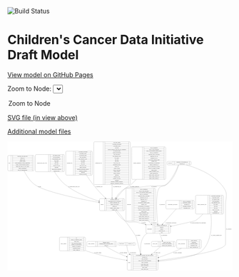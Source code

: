 <link rel='stylesheet' href="assets/style.css">
<link rel='stylesheet' href="https://unpkg.com/leaflet@1.5.1/dist/leaflet.css" integrity="sha512-xwE/Az9zrjBIphAcBb3F6JVqxf46+CDLwfLMHloNu6KEQCAWi6HcDUbeOfBIptF7tcCzusKFjFw2yuvEpDL9wQ==" crossorigin="">
<script type="text/javascript" src="https://code.jquery.com/jquery-3.2.1.min.js"></script>
<script type="text/javascript"  src="https://unpkg.com/leaflet@1.5.1/dist/leaflet.js"></script>
<script type="text/javascript" src="assets/actions.js"></script>

![Build Status](https://github.com/CBIIT/ccdi-model/actions/workflows/model-test-and-deploy.yml/badge.svg)

# Children's Cancer Data Initiative Draft Model

[View model on GitHub Pages](https://cbiit.github.io/ccdi-model/)



Zoom to Node: <select id="node_select">
  <option value="">Zoom to Node</option>
</select>
<div id="model"></div>

<p>
<a href="./model-desc/ccdi-model.svg">SVG file (in view above)</a>
<p>
<a href="./model-desc">Additional model files</a>
<div id='graph' style='display:off;'>
<svg width="3025pt" height="1735pt"
 viewBox="0.00 0.00 3024.50 1735.00" xmlns="http://www.w3.org/2000/svg" xmlns:xlink="http://www.w3.org/1999/xlink">
<g id="graph0" class="graph" transform="scale(1 1) rotate(0) translate(4 1731)">
<title>Perl</title>
<polygon fill="#ffffff" stroke="transparent" points="-4,4 -4,-1731 3020.5,-1731 3020.5,4 -4,4"/>
<!-- sequencing_file -->
<g id="node1" class="node">
<title>sequencing_file</title>
<path fill="none" stroke="#000000" d="M1169,-1151.5C1169,-1151.5 1638,-1151.5 1638,-1151.5 1644,-1151.5 1650,-1157.5 1650,-1163.5 1650,-1163.5 1650,-1714.5 1650,-1714.5 1650,-1720.5 1644,-1726.5 1638,-1726.5 1638,-1726.5 1169,-1726.5 1169,-1726.5 1163,-1726.5 1157,-1720.5 1157,-1714.5 1157,-1714.5 1157,-1163.5 1157,-1163.5 1157,-1157.5 1163,-1151.5 1169,-1151.5"/>
<text text-anchor="middle" x="1221" y="-1435.3" font-family="Times,serif" font-size="14.00" fill="#000000">sequencing_file</text>
<polyline fill="none" stroke="#000000" points="1285,-1151.5 1285,-1726.5 "/>
<text text-anchor="middle" x="1295.5" y="-1435.3" font-family="Times,serif" font-size="14.00" fill="#000000"> </text>
<polyline fill="none" stroke="#000000" points="1306,-1151.5 1306,-1726.5 "/>
<text text-anchor="middle" x="1467.5" y="-1711.3" font-family="Times,serif" font-size="14.00" fill="#000000">avg_read_length</text>
<polyline fill="none" stroke="#000000" points="1306,-1703.5 1629,-1703.5 "/>
<text text-anchor="middle" x="1467.5" y="-1688.3" font-family="Times,serif" font-size="14.00" fill="#000000">checksum_algorithm</text>
<polyline fill="none" stroke="#000000" points="1306,-1680.5 1629,-1680.5 "/>
<text text-anchor="middle" x="1467.5" y="-1665.3" font-family="Times,serif" font-size="14.00" fill="#000000">checksum_value</text>
<polyline fill="none" stroke="#000000" points="1306,-1657.5 1629,-1657.5 "/>
<text text-anchor="middle" x="1467.5" y="-1642.3" font-family="Times,serif" font-size="14.00" fill="#000000">coverage</text>
<polyline fill="none" stroke="#000000" points="1306,-1634.5 1629,-1634.5 "/>
<text text-anchor="middle" x="1467.5" y="-1619.3" font-family="Times,serif" font-size="14.00" fill="#000000">custom_assembly_fasta_file_for_alignment</text>
<polyline fill="none" stroke="#000000" points="1306,-1611.5 1629,-1611.5 "/>
<text text-anchor="middle" x="1467.5" y="-1596.3" font-family="Times,serif" font-size="14.00" fill="#000000">dcf_indexd_guid</text>
<polyline fill="none" stroke="#000000" points="1306,-1588.5 1629,-1588.5 "/>
<text text-anchor="middle" x="1467.5" y="-1573.3" font-family="Times,serif" font-size="14.00" fill="#000000">design_description</text>
<polyline fill="none" stroke="#000000" points="1306,-1565.5 1629,-1565.5 "/>
<text text-anchor="middle" x="1467.5" y="-1550.3" font-family="Times,serif" font-size="14.00" fill="#000000">file_description</text>
<polyline fill="none" stroke="#000000" points="1306,-1542.5 1629,-1542.5 "/>
<text text-anchor="middle" x="1467.5" y="-1527.3" font-family="Times,serif" font-size="14.00" fill="#000000">file_mapping_level</text>
<polyline fill="none" stroke="#000000" points="1306,-1519.5 1629,-1519.5 "/>
<text text-anchor="middle" x="1467.5" y="-1504.3" font-family="Times,serif" font-size="14.00" fill="#000000">file_name</text>
<polyline fill="none" stroke="#000000" points="1306,-1496.5 1629,-1496.5 "/>
<text text-anchor="middle" x="1467.5" y="-1481.3" font-family="Times,serif" font-size="14.00" fill="#000000">file_size</text>
<polyline fill="none" stroke="#000000" points="1306,-1473.5 1629,-1473.5 "/>
<text text-anchor="middle" x="1467.5" y="-1458.3" font-family="Times,serif" font-size="14.00" fill="#000000">file_type</text>
<polyline fill="none" stroke="#000000" points="1306,-1450.5 1629,-1450.5 "/>
<text text-anchor="middle" x="1467.5" y="-1435.3" font-family="Times,serif" font-size="14.00" fill="#000000">file_url_in_cds</text>
<polyline fill="none" stroke="#000000" points="1306,-1427.5 1629,-1427.5 "/>
<text text-anchor="middle" x="1467.5" y="-1412.3" font-family="Times,serif" font-size="14.00" fill="#000000">instrument_model</text>
<polyline fill="none" stroke="#000000" points="1306,-1404.5 1629,-1404.5 "/>
<text text-anchor="middle" x="1467.5" y="-1389.3" font-family="Times,serif" font-size="14.00" fill="#000000">library_id</text>
<polyline fill="none" stroke="#000000" points="1306,-1381.5 1629,-1381.5 "/>
<text text-anchor="middle" x="1467.5" y="-1366.3" font-family="Times,serif" font-size="14.00" fill="#000000">library_layout</text>
<polyline fill="none" stroke="#000000" points="1306,-1358.5 1629,-1358.5 "/>
<text text-anchor="middle" x="1467.5" y="-1343.3" font-family="Times,serif" font-size="14.00" fill="#000000">library_selection</text>
<polyline fill="none" stroke="#000000" points="1306,-1335.5 1629,-1335.5 "/>
<text text-anchor="middle" x="1467.5" y="-1320.3" font-family="Times,serif" font-size="14.00" fill="#000000">library_source</text>
<polyline fill="none" stroke="#000000" points="1306,-1312.5 1629,-1312.5 "/>
<text text-anchor="middle" x="1467.5" y="-1297.3" font-family="Times,serif" font-size="14.00" fill="#000000">library_strategy</text>
<polyline fill="none" stroke="#000000" points="1306,-1289.5 1629,-1289.5 "/>
<text text-anchor="middle" x="1467.5" y="-1274.3" font-family="Times,serif" font-size="14.00" fill="#000000">md5sum</text>
<polyline fill="none" stroke="#000000" points="1306,-1266.5 1629,-1266.5 "/>
<text text-anchor="middle" x="1467.5" y="-1251.3" font-family="Times,serif" font-size="14.00" fill="#000000">number_of_bp</text>
<polyline fill="none" stroke="#000000" points="1306,-1243.5 1629,-1243.5 "/>
<text text-anchor="middle" x="1467.5" y="-1228.3" font-family="Times,serif" font-size="14.00" fill="#000000">number_of_reads</text>
<polyline fill="none" stroke="#000000" points="1306,-1220.5 1629,-1220.5 "/>
<text text-anchor="middle" x="1467.5" y="-1205.3" font-family="Times,serif" font-size="14.00" fill="#000000">platform</text>
<polyline fill="none" stroke="#000000" points="1306,-1197.5 1629,-1197.5 "/>
<text text-anchor="middle" x="1467.5" y="-1182.3" font-family="Times,serif" font-size="14.00" fill="#000000">reference_genome_assembly</text>
<polyline fill="none" stroke="#000000" points="1306,-1174.5 1629,-1174.5 "/>
<text text-anchor="middle" x="1467.5" y="-1159.3" font-family="Times,serif" font-size="14.00" fill="#000000">sequence_alignment_software</text>
<polyline fill="none" stroke="#000000" points="1629,-1151.5 1629,-1726.5 "/>
<text text-anchor="middle" x="1639.5" y="-1435.3" font-family="Times,serif" font-size="14.00" fill="#000000"> </text>
</g>
<!-- sample -->
<g id="node10" class="node">
<title>sample</title>
<path fill="none" stroke="#000000" d="M1246.5,-800.5C1246.5,-800.5 1560.5,-800.5 1560.5,-800.5 1566.5,-800.5 1572.5,-806.5 1572.5,-812.5 1572.5,-812.5 1572.5,-949.5 1572.5,-949.5 1572.5,-955.5 1566.5,-961.5 1560.5,-961.5 1560.5,-961.5 1246.5,-961.5 1246.5,-961.5 1240.5,-961.5 1234.5,-955.5 1234.5,-949.5 1234.5,-949.5 1234.5,-812.5 1234.5,-812.5 1234.5,-806.5 1240.5,-800.5 1246.5,-800.5"/>
<text text-anchor="middle" x="1268.5" y="-877.3" font-family="Times,serif" font-size="14.00" fill="#000000">sample</text>
<polyline fill="none" stroke="#000000" points="1302.5,-800.5 1302.5,-961.5 "/>
<text text-anchor="middle" x="1313" y="-877.3" font-family="Times,serif" font-size="14.00" fill="#000000"> </text>
<polyline fill="none" stroke="#000000" points="1323.5,-800.5 1323.5,-961.5 "/>
<text text-anchor="middle" x="1437.5" y="-946.3" font-family="Times,serif" font-size="14.00" fill="#000000">alternate_sample_id</text>
<polyline fill="none" stroke="#000000" points="1323.5,-938.5 1551.5,-938.5 "/>
<text text-anchor="middle" x="1437.5" y="-923.3" font-family="Times,serif" font-size="14.00" fill="#000000">participant_age_at_collection</text>
<polyline fill="none" stroke="#000000" points="1323.5,-915.5 1551.5,-915.5 "/>
<text text-anchor="middle" x="1437.5" y="-900.3" font-family="Times,serif" font-size="14.00" fill="#000000">sample_anatomic_site</text>
<polyline fill="none" stroke="#000000" points="1323.5,-892.5 1551.5,-892.5 "/>
<text text-anchor="middle" x="1437.5" y="-877.3" font-family="Times,serif" font-size="14.00" fill="#000000">sample_description</text>
<polyline fill="none" stroke="#000000" points="1323.5,-869.5 1551.5,-869.5 "/>
<text text-anchor="middle" x="1437.5" y="-854.3" font-family="Times,serif" font-size="14.00" fill="#000000">sample_id</text>
<polyline fill="none" stroke="#000000" points="1323.5,-846.5 1551.5,-846.5 "/>
<text text-anchor="middle" x="1437.5" y="-831.3" font-family="Times,serif" font-size="14.00" fill="#000000">sample_tumor_status</text>
<polyline fill="none" stroke="#000000" points="1323.5,-823.5 1551.5,-823.5 "/>
<text text-anchor="middle" x="1437.5" y="-808.3" font-family="Times,serif" font-size="14.00" fill="#000000">sample_type</text>
<polyline fill="none" stroke="#000000" points="1551.5,-800.5 1551.5,-961.5 "/>
<text text-anchor="middle" x="1562" y="-877.3" font-family="Times,serif" font-size="14.00" fill="#000000"> </text>
</g>
<!-- sequencing_file&#45;&gt;sample -->
<g id="edge19" class="edge">
<title>sequencing_file&#45;&gt;sample</title>
<path fill="none" stroke="#000000" d="M1403.5,-1151.4187C1403.5,-1086.1568 1403.5,-1021.5215 1403.5,-971.8143"/>
<polygon fill="#000000" stroke="#000000" points="1407.0001,-971.758 1403.5,-961.7581 1400.0001,-971.7581 1407.0001,-971.758"/>
<text text-anchor="middle" x="1470" y="-1121.8" font-family="Times,serif" font-size="14.00" fill="#000000">of_sequencing_file</text>
</g>
<!-- diagnosis -->
<g id="node2" class="node">
<title>diagnosis</title>
<path fill="none" stroke="#000000" d="M1602.5,-662.5C1602.5,-662.5 1976.5,-662.5 1976.5,-662.5 1982.5,-662.5 1988.5,-668.5 1988.5,-674.5 1988.5,-674.5 1988.5,-1087.5 1988.5,-1087.5 1988.5,-1093.5 1982.5,-1099.5 1976.5,-1099.5 1976.5,-1099.5 1602.5,-1099.5 1602.5,-1099.5 1596.5,-1099.5 1590.5,-1093.5 1590.5,-1087.5 1590.5,-1087.5 1590.5,-674.5 1590.5,-674.5 1590.5,-668.5 1596.5,-662.5 1602.5,-662.5"/>
<text text-anchor="middle" x="1632.5" y="-877.3" font-family="Times,serif" font-size="14.00" fill="#000000">diagnosis</text>
<polyline fill="none" stroke="#000000" points="1674.5,-662.5 1674.5,-1099.5 "/>
<text text-anchor="middle" x="1685" y="-877.3" font-family="Times,serif" font-size="14.00" fill="#000000"> </text>
<polyline fill="none" stroke="#000000" points="1695.5,-662.5 1695.5,-1099.5 "/>
<text text-anchor="middle" x="1831.5" y="-1084.3" font-family="Times,serif" font-size="14.00" fill="#000000">age_at_diagnosis</text>
<polyline fill="none" stroke="#000000" points="1695.5,-1076.5 1967.5,-1076.5 "/>
<text text-anchor="middle" x="1831.5" y="-1061.3" font-family="Times,serif" font-size="14.00" fill="#000000">days_to_last_followup</text>
<polyline fill="none" stroke="#000000" points="1695.5,-1053.5 1967.5,-1053.5 "/>
<text text-anchor="middle" x="1831.5" y="-1038.3" font-family="Times,serif" font-size="14.00" fill="#000000">days_to_last_known_disease_status</text>
<polyline fill="none" stroke="#000000" points="1695.5,-1030.5 1967.5,-1030.5 "/>
<text text-anchor="middle" x="1831.5" y="-1015.3" font-family="Times,serif" font-size="14.00" fill="#000000">days_to_recurrence</text>
<polyline fill="none" stroke="#000000" points="1695.5,-1007.5 1967.5,-1007.5 "/>
<text text-anchor="middle" x="1831.5" y="-992.3" font-family="Times,serif" font-size="14.00" fill="#000000">diagnosis_finer_resolution</text>
<polyline fill="none" stroke="#000000" points="1695.5,-984.5 1967.5,-984.5 "/>
<text text-anchor="middle" x="1831.5" y="-969.3" font-family="Times,serif" font-size="14.00" fill="#000000">diagnosis_icd_cm</text>
<polyline fill="none" stroke="#000000" points="1695.5,-961.5 1967.5,-961.5 "/>
<text text-anchor="middle" x="1831.5" y="-946.3" font-family="Times,serif" font-size="14.00" fill="#000000">diagnosis_icd_o</text>
<polyline fill="none" stroke="#000000" points="1695.5,-938.5 1967.5,-938.5 "/>
<text text-anchor="middle" x="1831.5" y="-923.3" font-family="Times,serif" font-size="14.00" fill="#000000">diagnosis_id</text>
<polyline fill="none" stroke="#000000" points="1695.5,-915.5 1967.5,-915.5 "/>
<text text-anchor="middle" x="1831.5" y="-900.3" font-family="Times,serif" font-size="14.00" fill="#000000">last_known_disease_status</text>
<polyline fill="none" stroke="#000000" points="1695.5,-892.5 1967.5,-892.5 "/>
<text text-anchor="middle" x="1831.5" y="-877.3" font-family="Times,serif" font-size="14.00" fill="#000000">primary_site</text>
<polyline fill="none" stroke="#000000" points="1695.5,-869.5 1967.5,-869.5 "/>
<text text-anchor="middle" x="1831.5" y="-854.3" font-family="Times,serif" font-size="14.00" fill="#000000">progression_or_recurrence</text>
<polyline fill="none" stroke="#000000" points="1695.5,-846.5 1967.5,-846.5 "/>
<text text-anchor="middle" x="1831.5" y="-831.3" font-family="Times,serif" font-size="14.00" fill="#000000">site_of_resection_or_biopsy</text>
<polyline fill="none" stroke="#000000" points="1695.5,-823.5 1967.5,-823.5 "/>
<text text-anchor="middle" x="1831.5" y="-808.3" font-family="Times,serif" font-size="14.00" fill="#000000">tissue_or_organ_of_origin</text>
<polyline fill="none" stroke="#000000" points="1695.5,-800.5 1967.5,-800.5 "/>
<text text-anchor="middle" x="1831.5" y="-785.3" font-family="Times,serif" font-size="14.00" fill="#000000">tumor_grade</text>
<polyline fill="none" stroke="#000000" points="1695.5,-777.5 1967.5,-777.5 "/>
<text text-anchor="middle" x="1831.5" y="-762.3" font-family="Times,serif" font-size="14.00" fill="#000000">tumor_incidence_type</text>
<polyline fill="none" stroke="#000000" points="1695.5,-754.5 1967.5,-754.5 "/>
<text text-anchor="middle" x="1831.5" y="-739.3" font-family="Times,serif" font-size="14.00" fill="#000000">tumor_morphology</text>
<polyline fill="none" stroke="#000000" points="1695.5,-731.5 1967.5,-731.5 "/>
<text text-anchor="middle" x="1831.5" y="-716.3" font-family="Times,serif" font-size="14.00" fill="#000000">tumor_stage_clinical_m</text>
<polyline fill="none" stroke="#000000" points="1695.5,-708.5 1967.5,-708.5 "/>
<text text-anchor="middle" x="1831.5" y="-693.3" font-family="Times,serif" font-size="14.00" fill="#000000">tumor_stage_clinical_n</text>
<polyline fill="none" stroke="#000000" points="1695.5,-685.5 1967.5,-685.5 "/>
<text text-anchor="middle" x="1831.5" y="-670.3" font-family="Times,serif" font-size="14.00" fill="#000000">tumor_stage_clinical_t</text>
<polyline fill="none" stroke="#000000" points="1967.5,-662.5 1967.5,-1099.5 "/>
<text text-anchor="middle" x="1978" y="-877.3" font-family="Times,serif" font-size="14.00" fill="#000000"> </text>
</g>
<!-- participant -->
<g id="node11" class="node">
<title>participant</title>
<path fill="none" stroke="#000000" d="M1872.5,-495.5C1872.5,-495.5 2176.5,-495.5 2176.5,-495.5 2182.5,-495.5 2188.5,-501.5 2188.5,-507.5 2188.5,-507.5 2188.5,-598.5 2188.5,-598.5 2188.5,-604.5 2182.5,-610.5 2176.5,-610.5 2176.5,-610.5 1872.5,-610.5 1872.5,-610.5 1866.5,-610.5 1860.5,-604.5 1860.5,-598.5 1860.5,-598.5 1860.5,-507.5 1860.5,-507.5 1860.5,-501.5 1866.5,-495.5 1872.5,-495.5"/>
<text text-anchor="middle" x="1908.5" y="-549.3" font-family="Times,serif" font-size="14.00" fill="#000000">participant</text>
<polyline fill="none" stroke="#000000" points="1956.5,-495.5 1956.5,-610.5 "/>
<text text-anchor="middle" x="1967" y="-549.3" font-family="Times,serif" font-size="14.00" fill="#000000"> </text>
<polyline fill="none" stroke="#000000" points="1977.5,-495.5 1977.5,-610.5 "/>
<text text-anchor="middle" x="2072.5" y="-595.3" font-family="Times,serif" font-size="14.00" fill="#000000">alternate_participant_id</text>
<polyline fill="none" stroke="#000000" points="1977.5,-587.5 2167.5,-587.5 "/>
<text text-anchor="middle" x="2072.5" y="-572.3" font-family="Times,serif" font-size="14.00" fill="#000000">ethnicity</text>
<polyline fill="none" stroke="#000000" points="1977.5,-564.5 2167.5,-564.5 "/>
<text text-anchor="middle" x="2072.5" y="-549.3" font-family="Times,serif" font-size="14.00" fill="#000000">gender</text>
<polyline fill="none" stroke="#000000" points="1977.5,-541.5 2167.5,-541.5 "/>
<text text-anchor="middle" x="2072.5" y="-526.3" font-family="Times,serif" font-size="14.00" fill="#000000">participant_id</text>
<polyline fill="none" stroke="#000000" points="1977.5,-518.5 2167.5,-518.5 "/>
<text text-anchor="middle" x="2072.5" y="-503.3" font-family="Times,serif" font-size="14.00" fill="#000000">race</text>
<polyline fill="none" stroke="#000000" points="2167.5,-495.5 2167.5,-610.5 "/>
<text text-anchor="middle" x="2178" y="-549.3" font-family="Times,serif" font-size="14.00" fill="#000000"> </text>
</g>
<!-- diagnosis&#45;&gt;participant -->
<g id="edge20" class="edge">
<title>diagnosis&#45;&gt;participant</title>
<path fill="none" stroke="#000000" d="M1895.6876,-662.3658C1903.8868,-650.7141 1912.4984,-639.498 1921.5,-629 1924.8497,-625.0935 1928.4361,-621.2719 1932.1891,-617.5518"/>
<polygon fill="#000000" stroke="#000000" points="1934.7475,-619.949 1939.5931,-610.5272 1929.9296,-614.8709 1934.7475,-619.949"/>
<text text-anchor="middle" x="1966" y="-632.8" font-family="Times,serif" font-size="14.00" fill="#000000">of_diagnosis</text>
</g>
<!-- study_admin -->
<g id="node3" class="node">
<title>study_admin</title>
<path fill="none" stroke="#000000" d="M707.5,-259.5C707.5,-259.5 1033.5,-259.5 1033.5,-259.5 1039.5,-259.5 1045.5,-265.5 1045.5,-271.5 1045.5,-271.5 1045.5,-431.5 1045.5,-431.5 1045.5,-437.5 1039.5,-443.5 1033.5,-443.5 1033.5,-443.5 707.5,-443.5 707.5,-443.5 701.5,-443.5 695.5,-437.5 695.5,-431.5 695.5,-431.5 695.5,-271.5 695.5,-271.5 695.5,-265.5 701.5,-259.5 707.5,-259.5"/>
<text text-anchor="middle" x="749.5" y="-347.8" font-family="Times,serif" font-size="14.00" fill="#000000">study_admin</text>
<polyline fill="none" stroke="#000000" points="803.5,-259.5 803.5,-443.5 "/>
<text text-anchor="middle" x="814" y="-347.8" font-family="Times,serif" font-size="14.00" fill="#000000"> </text>
<polyline fill="none" stroke="#000000" points="824.5,-259.5 824.5,-443.5 "/>
<text text-anchor="middle" x="924.5" y="-428.3" font-family="Times,serif" font-size="14.00" fill="#000000">acl</text>
<polyline fill="none" stroke="#000000" points="824.5,-420.5 1024.5,-420.5 "/>
<text text-anchor="middle" x="924.5" y="-405.3" font-family="Times,serif" font-size="14.00" fill="#000000">adult_or_childhood_study</text>
<polyline fill="none" stroke="#000000" points="824.5,-397.5 1024.5,-397.5 "/>
<text text-anchor="middle" x="924.5" y="-382.3" font-family="Times,serif" font-size="14.00" fill="#000000">data_types</text>
<polyline fill="none" stroke="#000000" points="824.5,-374.5 1024.5,-374.5 "/>
<text text-anchor="middle" x="924.5" y="-359.3" font-family="Times,serif" font-size="14.00" fill="#000000">file_types_and_format</text>
<polyline fill="none" stroke="#000000" points="824.5,-351.5 1024.5,-351.5 "/>
<text text-anchor="middle" x="924.5" y="-336.3" font-family="Times,serif" font-size="14.00" fill="#000000">number_of_participants</text>
<polyline fill="none" stroke="#000000" points="824.5,-328.5 1024.5,-328.5 "/>
<text text-anchor="middle" x="924.5" y="-313.3" font-family="Times,serif" font-size="14.00" fill="#000000">number_of_samples</text>
<polyline fill="none" stroke="#000000" points="824.5,-305.5 1024.5,-305.5 "/>
<text text-anchor="middle" x="924.5" y="-290.3" font-family="Times,serif" font-size="14.00" fill="#000000">organism_species</text>
<polyline fill="none" stroke="#000000" points="824.5,-282.5 1024.5,-282.5 "/>
<text text-anchor="middle" x="924.5" y="-267.3" font-family="Times,serif" font-size="14.00" fill="#000000">study_admin_id</text>
<polyline fill="none" stroke="#000000" points="1024.5,-259.5 1024.5,-443.5 "/>
<text text-anchor="middle" x="1035" y="-347.8" font-family="Times,serif" font-size="14.00" fill="#000000"> </text>
</g>
<!-- study -->
<g id="node4" class="node">
<title>study</title>
<path fill="none" stroke="#000000" d="M1619.5,-.5C1619.5,-.5 2009.5,-.5 2009.5,-.5 2015.5,-.5 2021.5,-6.5 2021.5,-12.5 2021.5,-12.5 2021.5,-195.5 2021.5,-195.5 2021.5,-201.5 2015.5,-207.5 2009.5,-207.5 2009.5,-207.5 1619.5,-207.5 1619.5,-207.5 1613.5,-207.5 1607.5,-201.5 1607.5,-195.5 1607.5,-195.5 1607.5,-12.5 1607.5,-12.5 1607.5,-6.5 1613.5,-.5 1619.5,-.5"/>
<text text-anchor="middle" x="1635.5" y="-100.3" font-family="Times,serif" font-size="14.00" fill="#000000">study</text>
<polyline fill="none" stroke="#000000" points="1663.5,-.5 1663.5,-207.5 "/>
<text text-anchor="middle" x="1674" y="-100.3" font-family="Times,serif" font-size="14.00" fill="#000000"> </text>
<polyline fill="none" stroke="#000000" points="1684.5,-.5 1684.5,-207.5 "/>
<text text-anchor="middle" x="1842.5" y="-192.3" font-family="Times,serif" font-size="14.00" fill="#000000">experimental_strategy_and_data_subtype</text>
<polyline fill="none" stroke="#000000" points="1684.5,-184.5 2000.5,-184.5 "/>
<text text-anchor="middle" x="1842.5" y="-169.3" font-family="Times,serif" font-size="14.00" fill="#000000">external_url</text>
<polyline fill="none" stroke="#000000" points="1684.5,-161.5 2000.5,-161.5 "/>
<text text-anchor="middle" x="1842.5" y="-146.3" font-family="Times,serif" font-size="14.00" fill="#000000">phs_accession</text>
<polyline fill="none" stroke="#000000" points="1684.5,-138.5 2000.5,-138.5 "/>
<text text-anchor="middle" x="1842.5" y="-123.3" font-family="Times,serif" font-size="14.00" fill="#000000">size_of_data_being_uploaded</text>
<polyline fill="none" stroke="#000000" points="1684.5,-115.5 2000.5,-115.5 "/>
<text text-anchor="middle" x="1842.5" y="-100.3" font-family="Times,serif" font-size="14.00" fill="#000000">study_acronym</text>
<polyline fill="none" stroke="#000000" points="1684.5,-92.5 2000.5,-92.5 "/>
<text text-anchor="middle" x="1842.5" y="-77.3" font-family="Times,serif" font-size="14.00" fill="#000000">study_data_types</text>
<polyline fill="none" stroke="#000000" points="1684.5,-69.5 2000.5,-69.5 "/>
<text text-anchor="middle" x="1842.5" y="-54.3" font-family="Times,serif" font-size="14.00" fill="#000000">study_description</text>
<polyline fill="none" stroke="#000000" points="1684.5,-46.5 2000.5,-46.5 "/>
<text text-anchor="middle" x="1842.5" y="-31.3" font-family="Times,serif" font-size="14.00" fill="#000000">study_name</text>
<polyline fill="none" stroke="#000000" points="1684.5,-23.5 2000.5,-23.5 "/>
<text text-anchor="middle" x="1842.5" y="-8.3" font-family="Times,serif" font-size="14.00" fill="#000000">study_short_title</text>
<polyline fill="none" stroke="#000000" points="2000.5,-.5 2000.5,-207.5 "/>
<text text-anchor="middle" x="2011" y="-100.3" font-family="Times,serif" font-size="14.00" fill="#000000"> </text>
</g>
<!-- study_admin&#45;&gt;study -->
<g id="edge14" class="edge">
<title>study_admin&#45;&gt;study</title>
<path fill="none" stroke="#000000" d="M1045.5293,-262.5649C1048.8651,-261.333 1052.1907,-260.143 1055.5,-259 1233.2238,-197.619 1443.1977,-157.0527 1597.1925,-132.8731"/>
<polygon fill="#000000" stroke="#000000" points="1597.9127,-136.3031 1607.254,-131.304 1596.8341,-129.3867 1597.9127,-136.3031"/>
<text text-anchor="middle" x="1212" y="-229.8" font-family="Times,serif" font-size="14.00" fill="#000000">of_study_admin</text>
</g>
<!-- sample_diagnosis -->
<g id="node5" class="node">
<title>sample_diagnosis</title>
<path fill="none" stroke="#000000" d="M1680,-1220.5C1680,-1220.5 2113,-1220.5 2113,-1220.5 2119,-1220.5 2125,-1226.5 2125,-1232.5 2125,-1232.5 2125,-1645.5 2125,-1645.5 2125,-1651.5 2119,-1657.5 2113,-1657.5 2113,-1657.5 1680,-1657.5 1680,-1657.5 1674,-1657.5 1668,-1651.5 1668,-1645.5 1668,-1645.5 1668,-1232.5 1668,-1232.5 1668,-1226.5 1674,-1220.5 1680,-1220.5"/>
<text text-anchor="middle" x="1739.5" y="-1435.3" font-family="Times,serif" font-size="14.00" fill="#000000">sample_diagnosis</text>
<polyline fill="none" stroke="#000000" points="1811,-1220.5 1811,-1657.5 "/>
<text text-anchor="middle" x="1821.5" y="-1435.3" font-family="Times,serif" font-size="14.00" fill="#000000"> </text>
<polyline fill="none" stroke="#000000" points="1832,-1220.5 1832,-1657.5 "/>
<text text-anchor="middle" x="1968" y="-1642.3" font-family="Times,serif" font-size="14.00" fill="#000000">age_at_diagnosis</text>
<polyline fill="none" stroke="#000000" points="1832,-1634.5 2104,-1634.5 "/>
<text text-anchor="middle" x="1968" y="-1619.3" font-family="Times,serif" font-size="14.00" fill="#000000">days_to_last_followup</text>
<polyline fill="none" stroke="#000000" points="1832,-1611.5 2104,-1611.5 "/>
<text text-anchor="middle" x="1968" y="-1596.3" font-family="Times,serif" font-size="14.00" fill="#000000">days_to_last_known_disease_status</text>
<polyline fill="none" stroke="#000000" points="1832,-1588.5 2104,-1588.5 "/>
<text text-anchor="middle" x="1968" y="-1573.3" font-family="Times,serif" font-size="14.00" fill="#000000">days_to_recurrence</text>
<polyline fill="none" stroke="#000000" points="1832,-1565.5 2104,-1565.5 "/>
<text text-anchor="middle" x="1968" y="-1550.3" font-family="Times,serif" font-size="14.00" fill="#000000">diagnosis_finer_resolution</text>
<polyline fill="none" stroke="#000000" points="1832,-1542.5 2104,-1542.5 "/>
<text text-anchor="middle" x="1968" y="-1527.3" font-family="Times,serif" font-size="14.00" fill="#000000">diagnosis_icd_cm</text>
<polyline fill="none" stroke="#000000" points="1832,-1519.5 2104,-1519.5 "/>
<text text-anchor="middle" x="1968" y="-1504.3" font-family="Times,serif" font-size="14.00" fill="#000000">diagnosis_icd_o</text>
<polyline fill="none" stroke="#000000" points="1832,-1496.5 2104,-1496.5 "/>
<text text-anchor="middle" x="1968" y="-1481.3" font-family="Times,serif" font-size="14.00" fill="#000000">last_known_disease_status</text>
<polyline fill="none" stroke="#000000" points="1832,-1473.5 2104,-1473.5 "/>
<text text-anchor="middle" x="1968" y="-1458.3" font-family="Times,serif" font-size="14.00" fill="#000000">primary_site</text>
<polyline fill="none" stroke="#000000" points="1832,-1450.5 2104,-1450.5 "/>
<text text-anchor="middle" x="1968" y="-1435.3" font-family="Times,serif" font-size="14.00" fill="#000000">progression_or_recurrence</text>
<polyline fill="none" stroke="#000000" points="1832,-1427.5 2104,-1427.5 "/>
<text text-anchor="middle" x="1968" y="-1412.3" font-family="Times,serif" font-size="14.00" fill="#000000">sample_diagnosis_id</text>
<polyline fill="none" stroke="#000000" points="1832,-1404.5 2104,-1404.5 "/>
<text text-anchor="middle" x="1968" y="-1389.3" font-family="Times,serif" font-size="14.00" fill="#000000">site_of_resection_or_biopsy</text>
<polyline fill="none" stroke="#000000" points="1832,-1381.5 2104,-1381.5 "/>
<text text-anchor="middle" x="1968" y="-1366.3" font-family="Times,serif" font-size="14.00" fill="#000000">tissue_or_organ_of_origin</text>
<polyline fill="none" stroke="#000000" points="1832,-1358.5 2104,-1358.5 "/>
<text text-anchor="middle" x="1968" y="-1343.3" font-family="Times,serif" font-size="14.00" fill="#000000">tumor_grade</text>
<polyline fill="none" stroke="#000000" points="1832,-1335.5 2104,-1335.5 "/>
<text text-anchor="middle" x="1968" y="-1320.3" font-family="Times,serif" font-size="14.00" fill="#000000">tumor_incidence_type</text>
<polyline fill="none" stroke="#000000" points="1832,-1312.5 2104,-1312.5 "/>
<text text-anchor="middle" x="1968" y="-1297.3" font-family="Times,serif" font-size="14.00" fill="#000000">tumor_morphology</text>
<polyline fill="none" stroke="#000000" points="1832,-1289.5 2104,-1289.5 "/>
<text text-anchor="middle" x="1968" y="-1274.3" font-family="Times,serif" font-size="14.00" fill="#000000">tumor_stage_clinical_m</text>
<polyline fill="none" stroke="#000000" points="1832,-1266.5 2104,-1266.5 "/>
<text text-anchor="middle" x="1968" y="-1251.3" font-family="Times,serif" font-size="14.00" fill="#000000">tumor_stage_clinical_n</text>
<polyline fill="none" stroke="#000000" points="1832,-1243.5 2104,-1243.5 "/>
<text text-anchor="middle" x="1968" y="-1228.3" font-family="Times,serif" font-size="14.00" fill="#000000">tumor_stage_clinical_t</text>
<polyline fill="none" stroke="#000000" points="2104,-1220.5 2104,-1657.5 "/>
<text text-anchor="middle" x="2114.5" y="-1435.3" font-family="Times,serif" font-size="14.00" fill="#000000"> </text>
</g>
<!-- sample_diagnosis&#45;&gt;sample -->
<g id="edge4" class="edge">
<title>sample_diagnosis&#45;&gt;sample</title>
<path fill="none" stroke="#000000" d="M1728.5738,-1220.1481C1706.3967,-1195.7947 1683.1298,-1172.1747 1659.5,-1151 1628.6535,-1123.3585 1612.2624,-1127.735 1581.5,-1100 1538.5964,-1061.3187 1497.4562,-1011.8152 1465.5554,-969.6625"/>
<polygon fill="#000000" stroke="#000000" points="1468.3096,-967.5014 1459.5046,-961.6088 1462.7131,-971.7062 1468.3096,-967.5014"/>
<text text-anchor="middle" x="1706.5" y="-1121.8" font-family="Times,serif" font-size="14.00" fill="#000000">of_sample_diagnosis</text>
</g>
<!-- pdx -->
<g id="node6" class="node">
<title>pdx</title>
<path fill="none" stroke="#000000" d="M12,-1335.5C12,-1335.5 341,-1335.5 341,-1335.5 347,-1335.5 353,-1341.5 353,-1347.5 353,-1347.5 353,-1530.5 353,-1530.5 353,-1536.5 347,-1542.5 341,-1542.5 341,-1542.5 12,-1542.5 12,-1542.5 6,-1542.5 0,-1536.5 0,-1530.5 0,-1530.5 0,-1347.5 0,-1347.5 0,-1341.5 6,-1335.5 12,-1335.5"/>
<text text-anchor="middle" x="21.5" y="-1435.3" font-family="Times,serif" font-size="14.00" fill="#000000">pdx</text>
<polyline fill="none" stroke="#000000" points="43,-1335.5 43,-1542.5 "/>
<text text-anchor="middle" x="53.5" y="-1435.3" font-family="Times,serif" font-size="14.00" fill="#000000"> </text>
<polyline fill="none" stroke="#000000" points="64,-1335.5 64,-1542.5 "/>
<text text-anchor="middle" x="198" y="-1527.3" font-family="Times,serif" font-size="14.00" fill="#000000">injection_type_and_site</text>
<polyline fill="none" stroke="#000000" points="64,-1519.5 332,-1519.5 "/>
<text text-anchor="middle" x="198" y="-1504.3" font-family="Times,serif" font-size="14.00" fill="#000000">model_id</text>
<polyline fill="none" stroke="#000000" points="64,-1496.5 332,-1496.5 "/>
<text text-anchor="middle" x="198" y="-1481.3" font-family="Times,serif" font-size="14.00" fill="#000000">model_type</text>
<polyline fill="none" stroke="#000000" points="64,-1473.5 332,-1473.5 "/>
<text text-anchor="middle" x="198" y="-1458.3" font-family="Times,serif" font-size="14.00" fill="#000000">mouse_strain</text>
<polyline fill="none" stroke="#000000" points="64,-1450.5 332,-1450.5 "/>
<text text-anchor="middle" x="198" y="-1435.3" font-family="Times,serif" font-size="14.00" fill="#000000">strain_immune_system_humanized</text>
<polyline fill="none" stroke="#000000" points="64,-1427.5 332,-1427.5 "/>
<text text-anchor="middle" x="198" y="-1412.3" font-family="Times,serif" font-size="14.00" fill="#000000">tumor_characterization_method</text>
<polyline fill="none" stroke="#000000" points="64,-1404.5 332,-1404.5 "/>
<text text-anchor="middle" x="198" y="-1389.3" font-family="Times,serif" font-size="14.00" fill="#000000">tumor_not_mus_or_ebv_origin</text>
<polyline fill="none" stroke="#000000" points="64,-1381.5 332,-1381.5 "/>
<text text-anchor="middle" x="198" y="-1366.3" font-family="Times,serif" font-size="14.00" fill="#000000">tumor_preparation</text>
<polyline fill="none" stroke="#000000" points="64,-1358.5 332,-1358.5 "/>
<text text-anchor="middle" x="198" y="-1343.3" font-family="Times,serif" font-size="14.00" fill="#000000">type_of_humanization</text>
<polyline fill="none" stroke="#000000" points="332,-1335.5 332,-1542.5 "/>
<text text-anchor="middle" x="342.5" y="-1435.3" font-family="Times,serif" font-size="14.00" fill="#000000"> </text>
</g>
<!-- pdx&#45;&gt;sample -->
<g id="edge7" class="edge">
<title>pdx&#45;&gt;sample</title>
<path fill="none" stroke="#000000" d="M219.4201,-1335.1832C250.226,-1272.9911 297.6011,-1197.2651 361.5,-1151 498.7563,-1051.6216 964.4794,-957.5446 1224.4011,-911.1317"/>
<polygon fill="#000000" stroke="#000000" points="1225.0928,-914.5637 1234.3245,-909.365 1223.8658,-907.672 1225.0928,-914.5637"/>
<text text-anchor="middle" x="427.5" y="-1121.8" font-family="Times,serif" font-size="14.00" fill="#000000">of_pdx</text>
</g>
<!-- study_funding -->
<g id="node7" class="node">
<title>study_funding</title>
<path fill="none" stroke="#000000" d="M1076,-317C1076,-317 1455,-317 1455,-317 1461,-317 1467,-323 1467,-329 1467,-329 1467,-374 1467,-374 1467,-380 1461,-386 1455,-386 1455,-386 1076,-386 1076,-386 1070,-386 1064,-380 1064,-374 1064,-374 1064,-329 1064,-329 1064,-323 1070,-317 1076,-317"/>
<text text-anchor="middle" x="1123.5" y="-347.8" font-family="Times,serif" font-size="14.00" fill="#000000">study_funding</text>
<polyline fill="none" stroke="#000000" points="1183,-317 1183,-386 "/>
<text text-anchor="middle" x="1193.5" y="-347.8" font-family="Times,serif" font-size="14.00" fill="#000000"> </text>
<polyline fill="none" stroke="#000000" points="1204,-317 1204,-386 "/>
<text text-anchor="middle" x="1325" y="-370.8" font-family="Times,serif" font-size="14.00" fill="#000000">funding_agency</text>
<polyline fill="none" stroke="#000000" points="1204,-363 1446,-363 "/>
<text text-anchor="middle" x="1325" y="-347.8" font-family="Times,serif" font-size="14.00" fill="#000000">funding_source_program_name</text>
<polyline fill="none" stroke="#000000" points="1204,-340 1446,-340 "/>
<text text-anchor="middle" x="1325" y="-324.8" font-family="Times,serif" font-size="14.00" fill="#000000">grant_id</text>
<polyline fill="none" stroke="#000000" points="1446,-317 1446,-386 "/>
<text text-anchor="middle" x="1456.5" y="-347.8" font-family="Times,serif" font-size="14.00" fill="#000000"> </text>
</g>
<!-- study_funding&#45;&gt;study -->
<g id="edge1" class="edge">
<title>study_funding&#45;&gt;study</title>
<path fill="none" stroke="#000000" d="M1323.6656,-316.7274C1369.2828,-290.1709 1434.8239,-253.5702 1494.5,-226 1527.5725,-210.7206 1563.1457,-195.7662 1598.1279,-181.8565"/>
<polygon fill="#000000" stroke="#000000" points="1599.4784,-185.0863 1607.4897,-178.1531 1596.9034,-178.5771 1599.4784,-185.0863"/>
<text text-anchor="middle" x="1556.5" y="-229.8" font-family="Times,serif" font-size="14.00" fill="#000000">of_study_funding</text>
</g>
<!-- publication -->
<g id="node8" class="node">
<title>publication</title>
<path fill="none" stroke="#000000" d="M1497.5,-333.5C1497.5,-333.5 1707.5,-333.5 1707.5,-333.5 1713.5,-333.5 1719.5,-339.5 1719.5,-345.5 1719.5,-345.5 1719.5,-357.5 1719.5,-357.5 1719.5,-363.5 1713.5,-369.5 1707.5,-369.5 1707.5,-369.5 1497.5,-369.5 1497.5,-369.5 1491.5,-369.5 1485.5,-363.5 1485.5,-357.5 1485.5,-357.5 1485.5,-345.5 1485.5,-345.5 1485.5,-339.5 1491.5,-333.5 1497.5,-333.5"/>
<text text-anchor="middle" x="1534" y="-347.8" font-family="Times,serif" font-size="14.00" fill="#000000">publication</text>
<polyline fill="none" stroke="#000000" points="1582.5,-333.5 1582.5,-369.5 "/>
<text text-anchor="middle" x="1593" y="-347.8" font-family="Times,serif" font-size="14.00" fill="#000000"> </text>
<polyline fill="none" stroke="#000000" points="1603.5,-333.5 1603.5,-369.5 "/>
<text text-anchor="middle" x="1651" y="-347.8" font-family="Times,serif" font-size="14.00" fill="#000000">pubmed_id</text>
<polyline fill="none" stroke="#000000" points="1698.5,-333.5 1698.5,-369.5 "/>
<text text-anchor="middle" x="1709" y="-347.8" font-family="Times,serif" font-size="14.00" fill="#000000"> </text>
</g>
<!-- publication&#45;&gt;study -->
<g id="edge5" class="edge">
<title>publication&#45;&gt;study</title>
<path fill="none" stroke="#000000" d="M1602.614,-333.2045C1603.6272,-307.1642 1608.7352,-258.9249 1631.5,-226 1633.943,-222.4667 1636.5247,-219.0083 1639.2282,-215.625"/>
<polygon fill="#000000" stroke="#000000" points="1641.9938,-217.7743 1645.7494,-207.8674 1636.6355,-213.27 1641.9938,-217.7743"/>
<text text-anchor="middle" x="1682.5" y="-229.8" font-family="Times,serif" font-size="14.00" fill="#000000">of_publication</text>
</g>
<!-- study_arm -->
<g id="node9" class="node">
<title>study_arm</title>
<path fill="none" stroke="#000000" d="M1946,-317C1946,-317 2243,-317 2243,-317 2249,-317 2255,-323 2255,-329 2255,-329 2255,-374 2255,-374 2255,-380 2249,-386 2243,-386 2243,-386 1946,-386 1946,-386 1940,-386 1934,-380 1934,-374 1934,-374 1934,-329 1934,-329 1934,-323 1940,-317 1946,-317"/>
<text text-anchor="middle" x="1980" y="-347.8" font-family="Times,serif" font-size="14.00" fill="#000000">study_arm</text>
<polyline fill="none" stroke="#000000" points="2026,-317 2026,-386 "/>
<text text-anchor="middle" x="2036.5" y="-347.8" font-family="Times,serif" font-size="14.00" fill="#000000"> </text>
<polyline fill="none" stroke="#000000" points="2047,-317 2047,-386 "/>
<text text-anchor="middle" x="2140.5" y="-370.8" font-family="Times,serif" font-size="14.00" fill="#000000">clinical_trial_arm</text>
<polyline fill="none" stroke="#000000" points="2047,-363 2234,-363 "/>
<text text-anchor="middle" x="2140.5" y="-347.8" font-family="Times,serif" font-size="14.00" fill="#000000">clinical_trial_identifier</text>
<polyline fill="none" stroke="#000000" points="2047,-340 2234,-340 "/>
<text text-anchor="middle" x="2140.5" y="-324.8" font-family="Times,serif" font-size="14.00" fill="#000000">clinical_trial_repository</text>
<polyline fill="none" stroke="#000000" points="2234,-317 2234,-386 "/>
<text text-anchor="middle" x="2244.5" y="-347.8" font-family="Times,serif" font-size="14.00" fill="#000000"> </text>
</g>
<!-- study_arm&#45;&gt;study -->
<g id="edge18" class="edge">
<title>study_arm&#45;&gt;study</title>
<path fill="none" stroke="#000000" d="M2055.2724,-316.8256C2024.959,-290.0308 1981.2369,-251.3835 1939.346,-214.3549"/>
<polygon fill="#000000" stroke="#000000" points="1941.6341,-211.7061 1931.8235,-207.7056 1936.998,-216.9509 1941.6341,-211.7061"/>
<text text-anchor="middle" x="2011" y="-229.8" font-family="Times,serif" font-size="14.00" fill="#000000">of_study_arm</text>
</g>
<!-- sample&#45;&gt;study -->
<g id="edge16" class="edge">
<title>sample&#45;&gt;study</title>
<path fill="none" stroke="#000000" d="M1469.4952,-800.3263C1553.7607,-696.0014 1692.9415,-518.83 1728.5,-444 1731.0383,-438.6583 1762.1897,-314.4964 1786.2778,-217.7498"/>
<polygon fill="#000000" stroke="#000000" points="1789.7142,-218.4343 1788.7332,-207.8849 1782.9214,-216.7435 1789.7142,-218.4343"/>
<text text-anchor="middle" x="1754" y="-465.8" font-family="Times,serif" font-size="14.00" fill="#000000">of_sample</text>
</g>
<!-- sample&#45;&gt;participant -->
<g id="edge15" class="edge">
<title>sample&#45;&gt;participant</title>
<path fill="none" stroke="#000000" d="M1447.1973,-800.4298C1478.0341,-751.873 1524.0407,-693.509 1581.5,-662 1642.6961,-628.4418 1669.254,-658.6147 1737.5,-644 1774.9182,-635.987 1814.4059,-625.1151 1851.7194,-613.6747"/>
<polygon fill="#000000" stroke="#000000" points="1853.1495,-616.896 1861.6675,-610.5957 1851.0798,-610.209 1853.1495,-616.896"/>
<text text-anchor="middle" x="1829" y="-632.8" font-family="Times,serif" font-size="14.00" fill="#000000">of_sample</text>
</g>
<!-- participant&#45;&gt;study -->
<g id="edge3" class="edge">
<title>participant&#45;&gt;study</title>
<path fill="none" stroke="#000000" d="M1875.1231,-495.3994C1855.0823,-481.506 1837.1206,-464.5569 1824.5,-444 1783.4195,-377.0863 1782.3141,-287.9633 1790.741,-217.7513"/>
<polygon fill="#000000" stroke="#000000" points="1794.2508,-217.898 1792.0499,-207.5342 1787.3075,-217.0084 1794.2508,-217.898"/>
<text text-anchor="middle" x="1875" y="-347.8" font-family="Times,serif" font-size="14.00" fill="#000000">of_participant</text>
</g>
<!-- participant&#45;&gt;study_arm -->
<g id="edge2" class="edge">
<title>participant&#45;&gt;study_arm</title>
<path fill="none" stroke="#000000" d="M2044.5592,-495.2582C2055.5572,-463.5997 2068.9782,-424.9664 2079.1365,-395.7249"/>
<polygon fill="#000000" stroke="#000000" points="2082.4728,-396.7867 2082.4482,-386.1919 2075.8604,-394.4896 2082.4728,-396.7867"/>
<text text-anchor="middle" x="2105" y="-465.8" font-family="Times,serif" font-size="14.00" fill="#000000">of_participant</text>
</g>
<!-- therapeutic_procedure -->
<g id="node12" class="node">
<title>therapeutic_procedure</title>
<path fill="none" stroke="#000000" d="M2140,-823.5C2140,-823.5 2497,-823.5 2497,-823.5 2503,-823.5 2509,-829.5 2509,-835.5 2509,-835.5 2509,-926.5 2509,-926.5 2509,-932.5 2503,-938.5 2497,-938.5 2497,-938.5 2140,-938.5 2140,-938.5 2134,-938.5 2128,-932.5 2128,-926.5 2128,-926.5 2128,-835.5 2128,-835.5 2128,-829.5 2134,-823.5 2140,-823.5"/>
<text text-anchor="middle" x="2218.5" y="-877.3" font-family="Times,serif" font-size="14.00" fill="#000000">therapeutic_procedure</text>
<polyline fill="none" stroke="#000000" points="2309,-823.5 2309,-938.5 "/>
<text text-anchor="middle" x="2319.5" y="-877.3" font-family="Times,serif" font-size="14.00" fill="#000000"> </text>
<polyline fill="none" stroke="#000000" points="2330,-823.5 2330,-938.5 "/>
<text text-anchor="middle" x="2409" y="-923.3" font-family="Times,serif" font-size="14.00" fill="#000000">days_to_treatment</text>
<polyline fill="none" stroke="#000000" points="2330,-915.5 2488,-915.5 "/>
<text text-anchor="middle" x="2409" y="-900.3" font-family="Times,serif" font-size="14.00" fill="#000000">therapeutic_agents</text>
<polyline fill="none" stroke="#000000" points="2330,-892.5 2488,-892.5 "/>
<text text-anchor="middle" x="2409" y="-877.3" font-family="Times,serif" font-size="14.00" fill="#000000">treatment_id</text>
<polyline fill="none" stroke="#000000" points="2330,-869.5 2488,-869.5 "/>
<text text-anchor="middle" x="2409" y="-854.3" font-family="Times,serif" font-size="14.00" fill="#000000">treatment_outcome</text>
<polyline fill="none" stroke="#000000" points="2330,-846.5 2488,-846.5 "/>
<text text-anchor="middle" x="2409" y="-831.3" font-family="Times,serif" font-size="14.00" fill="#000000">treatment_type</text>
<polyline fill="none" stroke="#000000" points="2488,-823.5 2488,-938.5 "/>
<text text-anchor="middle" x="2498.5" y="-877.3" font-family="Times,serif" font-size="14.00" fill="#000000"> </text>
</g>
<!-- therapeutic_procedure&#45;&gt;participant -->
<g id="edge6" class="edge">
<title>therapeutic_procedure&#45;&gt;participant</title>
<path fill="none" stroke="#000000" d="M2266.9527,-823.4914C2215.5468,-766.1407 2136.7037,-678.1797 2082.9858,-618.2495"/>
<polygon fill="#000000" stroke="#000000" points="2085.5162,-615.8286 2076.2353,-610.7183 2080.3036,-620.5009 2085.5162,-615.8286"/>
<text text-anchor="middle" x="2195.5" y="-632.8" font-family="Times,serif" font-size="14.00" fill="#000000">of_therapeutic_procedure</text>
</g>
<!-- study_personnel -->
<g id="node13" class="node">
<title>study_personnel</title>
<path fill="none" stroke="#000000" d="M2285,-294C2285,-294 2592,-294 2592,-294 2598,-294 2604,-300 2604,-306 2604,-306 2604,-397 2604,-397 2604,-403 2598,-409 2592,-409 2592,-409 2285,-409 2285,-409 2279,-409 2273,-403 2273,-397 2273,-397 2273,-306 2273,-306 2273,-300 2279,-294 2285,-294"/>
<text text-anchor="middle" x="2340" y="-347.8" font-family="Times,serif" font-size="14.00" fill="#000000">study_personnel</text>
<polyline fill="none" stroke="#000000" points="2407,-294 2407,-409 "/>
<text text-anchor="middle" x="2417.5" y="-347.8" font-family="Times,serif" font-size="14.00" fill="#000000"> </text>
<polyline fill="none" stroke="#000000" points="2428,-294 2428,-409 "/>
<text text-anchor="middle" x="2505.5" y="-393.8" font-family="Times,serif" font-size="14.00" fill="#000000">email_address</text>
<polyline fill="none" stroke="#000000" points="2428,-386 2583,-386 "/>
<text text-anchor="middle" x="2505.5" y="-370.8" font-family="Times,serif" font-size="14.00" fill="#000000">institution</text>
<polyline fill="none" stroke="#000000" points="2428,-363 2583,-363 "/>
<text text-anchor="middle" x="2505.5" y="-347.8" font-family="Times,serif" font-size="14.00" fill="#000000">personnel_name</text>
<polyline fill="none" stroke="#000000" points="2428,-340 2583,-340 "/>
<text text-anchor="middle" x="2505.5" y="-324.8" font-family="Times,serif" font-size="14.00" fill="#000000">personnel_type</text>
<polyline fill="none" stroke="#000000" points="2428,-317 2583,-317 "/>
<text text-anchor="middle" x="2505.5" y="-301.8" font-family="Times,serif" font-size="14.00" fill="#000000">study_personnel_id</text>
<polyline fill="none" stroke="#000000" points="2583,-294 2583,-409 "/>
<text text-anchor="middle" x="2593.5" y="-347.8" font-family="Times,serif" font-size="14.00" fill="#000000"> </text>
</g>
<!-- study_personnel&#45;&gt;study -->
<g id="edge12" class="edge">
<title>study_personnel&#45;&gt;study</title>
<path fill="none" stroke="#000000" d="M2336.7655,-293.9944C2313.3664,-281.7326 2288.3442,-269.3681 2264.5,-259 2189.8338,-226.533 2105.978,-196.0959 2031.0689,-170.9361"/>
<polygon fill="#000000" stroke="#000000" points="2032.1017,-167.591 2021.5079,-167.7371 2029.8805,-174.2293 2032.1017,-167.591"/>
<text text-anchor="middle" x="2286" y="-229.8" font-family="Times,serif" font-size="14.00" fill="#000000">of_study_personnel</text>
</g>
<!-- methylation_array_file -->
<g id="node14" class="node">
<title>methylation_array_file</title>
<path fill="none" stroke="#000000" d="M383,-1324C383,-1324 750,-1324 750,-1324 756,-1324 762,-1330 762,-1336 762,-1336 762,-1542 762,-1542 762,-1548 756,-1554 750,-1554 750,-1554 383,-1554 383,-1554 377,-1554 371,-1548 371,-1542 371,-1542 371,-1336 371,-1336 371,-1330 377,-1324 383,-1324"/>
<text text-anchor="middle" x="460" y="-1435.3" font-family="Times,serif" font-size="14.00" fill="#000000">methylation_array_file</text>
<polyline fill="none" stroke="#000000" points="549,-1324 549,-1554 "/>
<text text-anchor="middle" x="559.5" y="-1435.3" font-family="Times,serif" font-size="14.00" fill="#000000"> </text>
<polyline fill="none" stroke="#000000" points="570,-1324 570,-1554 "/>
<text text-anchor="middle" x="655.5" y="-1538.8" font-family="Times,serif" font-size="14.00" fill="#000000">dcf_indexd_guid</text>
<polyline fill="none" stroke="#000000" points="570,-1531 741,-1531 "/>
<text text-anchor="middle" x="655.5" y="-1515.8" font-family="Times,serif" font-size="14.00" fill="#000000">file_description</text>
<polyline fill="none" stroke="#000000" points="570,-1508 741,-1508 "/>
<text text-anchor="middle" x="655.5" y="-1492.8" font-family="Times,serif" font-size="14.00" fill="#000000">file_mapping_level</text>
<polyline fill="none" stroke="#000000" points="570,-1485 741,-1485 "/>
<text text-anchor="middle" x="655.5" y="-1469.8" font-family="Times,serif" font-size="14.00" fill="#000000">file_name</text>
<polyline fill="none" stroke="#000000" points="570,-1462 741,-1462 "/>
<text text-anchor="middle" x="655.5" y="-1446.8" font-family="Times,serif" font-size="14.00" fill="#000000">file_size</text>
<polyline fill="none" stroke="#000000" points="570,-1439 741,-1439 "/>
<text text-anchor="middle" x="655.5" y="-1423.8" font-family="Times,serif" font-size="14.00" fill="#000000">file_type</text>
<polyline fill="none" stroke="#000000" points="570,-1416 741,-1416 "/>
<text text-anchor="middle" x="655.5" y="-1400.8" font-family="Times,serif" font-size="14.00" fill="#000000">file_url_in_cds</text>
<polyline fill="none" stroke="#000000" points="570,-1393 741,-1393 "/>
<text text-anchor="middle" x="655.5" y="-1377.8" font-family="Times,serif" font-size="14.00" fill="#000000">md5sum</text>
<polyline fill="none" stroke="#000000" points="570,-1370 741,-1370 "/>
<text text-anchor="middle" x="655.5" y="-1354.8" font-family="Times,serif" font-size="14.00" fill="#000000">methylation_platform</text>
<polyline fill="none" stroke="#000000" points="570,-1347 741,-1347 "/>
<text text-anchor="middle" x="655.5" y="-1331.8" font-family="Times,serif" font-size="14.00" fill="#000000">reporter_label</text>
<polyline fill="none" stroke="#000000" points="741,-1324 741,-1554 "/>
<text text-anchor="middle" x="751.5" y="-1435.3" font-family="Times,serif" font-size="14.00" fill="#000000"> </text>
</g>
<!-- methylation_array_file&#45;&gt;sample -->
<g id="edge8" class="edge">
<title>methylation_array_file&#45;&gt;sample</title>
<path fill="none" stroke="#000000" d="M628.0491,-1323.8398C663.69,-1265.8494 713.064,-1198.0589 771.5,-1151 905.8112,-1042.8383 1089.9118,-970.7462 1224.771,-928.4718"/>
<polygon fill="#000000" stroke="#000000" points="1225.8847,-931.7909 1234.3944,-925.4795 1223.8062,-925.1066 1225.8847,-931.7909"/>
<text text-anchor="middle" x="892" y="-1121.8" font-family="Times,serif" font-size="14.00" fill="#000000">of_methylation_array_file</text>
</g>
<!-- synonym -->
<g id="node15" class="node">
<title>synonym</title>
<path fill="none" stroke="#000000" d="M2155,-1416C2155,-1416 2456,-1416 2456,-1416 2462,-1416 2468,-1422 2468,-1428 2468,-1428 2468,-1450 2468,-1450 2468,-1456 2462,-1462 2456,-1462 2456,-1462 2155,-1462 2155,-1462 2149,-1462 2143,-1456 2143,-1450 2143,-1450 2143,-1428 2143,-1428 2143,-1422 2149,-1416 2155,-1416"/>
<text text-anchor="middle" x="2183" y="-1435.3" font-family="Times,serif" font-size="14.00" fill="#000000">synonym</text>
<polyline fill="none" stroke="#000000" points="2223,-1416 2223,-1462 "/>
<text text-anchor="middle" x="2233.5" y="-1435.3" font-family="Times,serif" font-size="14.00" fill="#000000"> </text>
<polyline fill="none" stroke="#000000" points="2244,-1416 2244,-1462 "/>
<text text-anchor="middle" x="2345.5" y="-1446.8" font-family="Times,serif" font-size="14.00" fill="#000000">repository_of_synonym_id</text>
<polyline fill="none" stroke="#000000" points="2244,-1439 2447,-1439 "/>
<text text-anchor="middle" x="2345.5" y="-1423.8" font-family="Times,serif" font-size="14.00" fill="#000000">synonym_id</text>
<polyline fill="none" stroke="#000000" points="2447,-1416 2447,-1462 "/>
<text text-anchor="middle" x="2457.5" y="-1435.3" font-family="Times,serif" font-size="14.00" fill="#000000"> </text>
</g>
<!-- synonym&#45;&gt;study -->
<g id="edge9" class="edge">
<title>synonym&#45;&gt;study</title>
<path fill="none" stroke="#000000" d="M2400.7246,-1415.9981C2539.5553,-1376.9591 2793.8703,-1283.4586 2912.5,-1100 2965.5502,-1017.9588 2931.5,-978.699 2931.5,-881 2931.5,-881 2931.5,-881 2931.5,-351.5 2931.5,-260.3005 2356.5881,-172.5714 2031.672,-130.2729"/>
<polygon fill="#000000" stroke="#000000" points="2032.0222,-126.7891 2021.6549,-128.973 2031.1213,-133.7309 2032.0222,-126.7891"/>
<text text-anchor="middle" x="2974" y="-549.3" font-family="Times,serif" font-size="14.00" fill="#000000">of_synonym</text>
</g>
<!-- synonym&#45;&gt;sample -->
<g id="edge10" class="edge">
<title>synonym&#45;&gt;sample</title>
<path fill="none" stroke="#000000" d="M2299.637,-1415.9841C2283.9055,-1359.4997 2234.9771,-1214.0569 2134.5,-1151 2095.0152,-1126.2203 1971.902,-1137.4659 1925.5,-1133 1862.7696,-1126.9626 1847.2227,-1124.1167 1784.5,-1118 1739.4257,-1113.6044 1621.4938,-1121.2487 1581.5,-1100 1526.8165,-1070.9466 1482.7427,-1017.2036 1452.1307,-970.23"/>
<polygon fill="#000000" stroke="#000000" points="1454.9107,-968.0809 1446.5719,-961.5453 1449.015,-971.8546 1454.9107,-968.0809"/>
<text text-anchor="middle" x="1968" y="-1121.8" font-family="Times,serif" font-size="14.00" fill="#000000">of_synonym</text>
</g>
<!-- synonym&#45;&gt;participant -->
<g id="edge11" class="edge">
<title>synonym&#45;&gt;participant</title>
<path fill="none" stroke="#000000" d="M2297.0183,-1415.9029C2276.5501,-1362.8978 2219.7565,-1230.9519 2134.5,-1151 2098.1079,-1116.8722 2060.9476,-1142.3038 2034.5,-1100 1985.7835,-1022.0764 2005.0025,-749.4125 2017.2882,-620.9393"/>
<polygon fill="#000000" stroke="#000000" points="2020.7873,-621.117 2018.2696,-610.8257 2013.82,-620.4408 2020.7873,-621.117"/>
<text text-anchor="middle" x="2077" y="-877.3" font-family="Times,serif" font-size="14.00" fill="#000000">of_synonym</text>
</g>
<!-- imaging_file -->
<g id="node16" class="node">
<title>imaging_file</title>
<path fill="none" stroke="#000000" d="M792.5,-1278C792.5,-1278 1126.5,-1278 1126.5,-1278 1132.5,-1278 1138.5,-1284 1138.5,-1290 1138.5,-1290 1138.5,-1588 1138.5,-1588 1138.5,-1594 1132.5,-1600 1126.5,-1600 1126.5,-1600 792.5,-1600 792.5,-1600 786.5,-1600 780.5,-1594 780.5,-1588 780.5,-1588 780.5,-1290 780.5,-1290 780.5,-1284 786.5,-1278 792.5,-1278"/>
<text text-anchor="middle" x="832.5" y="-1435.3" font-family="Times,serif" font-size="14.00" fill="#000000">imaging_file</text>
<polyline fill="none" stroke="#000000" points="884.5,-1278 884.5,-1600 "/>
<text text-anchor="middle" x="895" y="-1435.3" font-family="Times,serif" font-size="14.00" fill="#000000"> </text>
<polyline fill="none" stroke="#000000" points="905.5,-1278 905.5,-1600 "/>
<text text-anchor="middle" x="1011.5" y="-1584.8" font-family="Times,serif" font-size="14.00" fill="#000000">checksum_algorithm</text>
<polyline fill="none" stroke="#000000" points="905.5,-1577 1117.5,-1577 "/>
<text text-anchor="middle" x="1011.5" y="-1561.8" font-family="Times,serif" font-size="14.00" fill="#000000">checksum_value</text>
<polyline fill="none" stroke="#000000" points="905.5,-1554 1117.5,-1554 "/>
<text text-anchor="middle" x="1011.5" y="-1538.8" font-family="Times,serif" font-size="14.00" fill="#000000">dcf_indexd_guid</text>
<polyline fill="none" stroke="#000000" points="905.5,-1531 1117.5,-1531 "/>
<text text-anchor="middle" x="1011.5" y="-1515.8" font-family="Times,serif" font-size="14.00" fill="#000000">file_description</text>
<polyline fill="none" stroke="#000000" points="905.5,-1508 1117.5,-1508 "/>
<text text-anchor="middle" x="1011.5" y="-1492.8" font-family="Times,serif" font-size="14.00" fill="#000000">file_mapping_level</text>
<polyline fill="none" stroke="#000000" points="905.5,-1485 1117.5,-1485 "/>
<text text-anchor="middle" x="1011.5" y="-1469.8" font-family="Times,serif" font-size="14.00" fill="#000000">file_name</text>
<polyline fill="none" stroke="#000000" points="905.5,-1462 1117.5,-1462 "/>
<text text-anchor="middle" x="1011.5" y="-1446.8" font-family="Times,serif" font-size="14.00" fill="#000000">file_size</text>
<polyline fill="none" stroke="#000000" points="905.5,-1439 1117.5,-1439 "/>
<text text-anchor="middle" x="1011.5" y="-1423.8" font-family="Times,serif" font-size="14.00" fill="#000000">file_type</text>
<polyline fill="none" stroke="#000000" points="905.5,-1416 1117.5,-1416 "/>
<text text-anchor="middle" x="1011.5" y="-1400.8" font-family="Times,serif" font-size="14.00" fill="#000000">file_url_in_cds</text>
<polyline fill="none" stroke="#000000" points="905.5,-1393 1117.5,-1393 "/>
<text text-anchor="middle" x="1011.5" y="-1377.8" font-family="Times,serif" font-size="14.00" fill="#000000">image_modality</text>
<polyline fill="none" stroke="#000000" points="905.5,-1370 1117.5,-1370 "/>
<text text-anchor="middle" x="1011.5" y="-1354.8" font-family="Times,serif" font-size="14.00" fill="#000000">imaging_instrument_model</text>
<polyline fill="none" stroke="#000000" points="905.5,-1347 1117.5,-1347 "/>
<text text-anchor="middle" x="1011.5" y="-1331.8" font-family="Times,serif" font-size="14.00" fill="#000000">imaging_platform</text>
<polyline fill="none" stroke="#000000" points="905.5,-1324 1117.5,-1324 "/>
<text text-anchor="middle" x="1011.5" y="-1308.8" font-family="Times,serif" font-size="14.00" fill="#000000">md5sum</text>
<polyline fill="none" stroke="#000000" points="905.5,-1301 1117.5,-1301 "/>
<text text-anchor="middle" x="1011.5" y="-1285.8" font-family="Times,serif" font-size="14.00" fill="#000000">software_package</text>
<polyline fill="none" stroke="#000000" points="1117.5,-1278 1117.5,-1600 "/>
<text text-anchor="middle" x="1128" y="-1435.3" font-family="Times,serif" font-size="14.00" fill="#000000"> </text>
</g>
<!-- imaging_file&#45;&gt;sample -->
<g id="edge13" class="edge">
<title>imaging_file&#45;&gt;sample</title>
<path fill="none" stroke="#000000" d="M1058.1306,-1277.8019C1085.9255,-1235.5008 1117.166,-1190.6485 1148.5,-1151 1199.1866,-1086.8637 1262.2142,-1020.0294 1312.9262,-968.9011"/>
<polygon fill="#000000" stroke="#000000" points="1315.4262,-971.3507 1319.9976,-961.7928 1310.4636,-966.4138 1315.4262,-971.3507"/>
<text text-anchor="middle" x="1228" y="-1121.8" font-family="Times,serif" font-size="14.00" fill="#000000">of_imaging_file</text>
</g>
<!-- clinical_measure_file -->
<g id="node17" class="node">
<title>clinical_measure_file</title>
<path fill="none" stroke="#000000" d="M2539.5,-754.5C2539.5,-754.5 2891.5,-754.5 2891.5,-754.5 2897.5,-754.5 2903.5,-760.5 2903.5,-766.5 2903.5,-766.5 2903.5,-995.5 2903.5,-995.5 2903.5,-1001.5 2897.5,-1007.5 2891.5,-1007.5 2891.5,-1007.5 2539.5,-1007.5 2539.5,-1007.5 2533.5,-1007.5 2527.5,-1001.5 2527.5,-995.5 2527.5,-995.5 2527.5,-766.5 2527.5,-766.5 2527.5,-760.5 2533.5,-754.5 2539.5,-754.5"/>
<text text-anchor="middle" x="2611" y="-877.3" font-family="Times,serif" font-size="14.00" fill="#000000">clinical_measure_file</text>
<polyline fill="none" stroke="#000000" points="2694.5,-754.5 2694.5,-1007.5 "/>
<text text-anchor="middle" x="2705" y="-877.3" font-family="Times,serif" font-size="14.00" fill="#000000"> </text>
<polyline fill="none" stroke="#000000" points="2715.5,-754.5 2715.5,-1007.5 "/>
<text text-anchor="middle" x="2799" y="-992.3" font-family="Times,serif" font-size="14.00" fill="#000000">checksum_algorithm</text>
<polyline fill="none" stroke="#000000" points="2715.5,-984.5 2882.5,-984.5 "/>
<text text-anchor="middle" x="2799" y="-969.3" font-family="Times,serif" font-size="14.00" fill="#000000">checksum_value</text>
<polyline fill="none" stroke="#000000" points="2715.5,-961.5 2882.5,-961.5 "/>
<text text-anchor="middle" x="2799" y="-946.3" font-family="Times,serif" font-size="14.00" fill="#000000">dcf_indexd_guid</text>
<polyline fill="none" stroke="#000000" points="2715.5,-938.5 2882.5,-938.5 "/>
<text text-anchor="middle" x="2799" y="-923.3" font-family="Times,serif" font-size="14.00" fill="#000000">file_description</text>
<polyline fill="none" stroke="#000000" points="2715.5,-915.5 2882.5,-915.5 "/>
<text text-anchor="middle" x="2799" y="-900.3" font-family="Times,serif" font-size="14.00" fill="#000000">file_mapping_level</text>
<polyline fill="none" stroke="#000000" points="2715.5,-892.5 2882.5,-892.5 "/>
<text text-anchor="middle" x="2799" y="-877.3" font-family="Times,serif" font-size="14.00" fill="#000000">file_name</text>
<polyline fill="none" stroke="#000000" points="2715.5,-869.5 2882.5,-869.5 "/>
<text text-anchor="middle" x="2799" y="-854.3" font-family="Times,serif" font-size="14.00" fill="#000000">file_size</text>
<polyline fill="none" stroke="#000000" points="2715.5,-846.5 2882.5,-846.5 "/>
<text text-anchor="middle" x="2799" y="-831.3" font-family="Times,serif" font-size="14.00" fill="#000000">file_type</text>
<polyline fill="none" stroke="#000000" points="2715.5,-823.5 2882.5,-823.5 "/>
<text text-anchor="middle" x="2799" y="-808.3" font-family="Times,serif" font-size="14.00" fill="#000000">file_url_in_cds</text>
<polyline fill="none" stroke="#000000" points="2715.5,-800.5 2882.5,-800.5 "/>
<text text-anchor="middle" x="2799" y="-785.3" font-family="Times,serif" font-size="14.00" fill="#000000">md5sum</text>
<polyline fill="none" stroke="#000000" points="2715.5,-777.5 2882.5,-777.5 "/>
<text text-anchor="middle" x="2799" y="-762.3" font-family="Times,serif" font-size="14.00" fill="#000000">participant_list</text>
<polyline fill="none" stroke="#000000" points="2882.5,-754.5 2882.5,-1007.5 "/>
<text text-anchor="middle" x="2893" y="-877.3" font-family="Times,serif" font-size="14.00" fill="#000000"> </text>
</g>
<!-- clinical_measure_file&#45;&gt;study -->
<g id="edge17" class="edge">
<title>clinical_measure_file&#45;&gt;study</title>
<path fill="none" stroke="#000000" d="M2734.5283,-754.2863C2747.9421,-612.6828 2744.5183,-386.5936 2613.5,-259 2532.3274,-179.9492 2239.2891,-139.1127 2031.6917,-119.6346"/>
<polygon fill="#000000" stroke="#000000" points="2031.8428,-116.1337 2021.5622,-118.6948 2031.196,-123.1038 2031.8428,-116.1337"/>
<text text-anchor="middle" x="2808.5" y="-465.8" font-family="Times,serif" font-size="14.00" fill="#000000">of_clinical_measure_file</text>
</g>
<!-- clinical_measure_file&#45;&gt;participant -->
<g id="edge21" class="edge">
<title>clinical_measure_file&#45;&gt;participant</title>
<path fill="none" stroke="#000000" d="M2625.3385,-754.2629C2595.0211,-719.691 2558.5965,-685.3695 2518.5,-662 2514.876,-659.8878 2339.5129,-621.449 2198.7589,-590.8103"/>
<polygon fill="#000000" stroke="#000000" points="2199.2029,-587.3251 2188.6873,-588.6184 2197.7143,-594.165 2199.2029,-587.3251"/>
<text text-anchor="middle" x="2562" y="-632.8" font-family="Times,serif" font-size="14.00" fill="#000000">of_clinical_measure_file_participant</text>
</g>
</g>
</svg>
</div>
